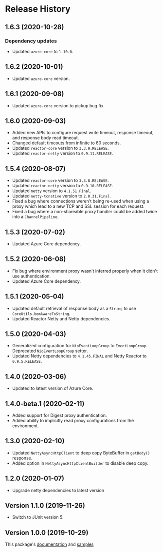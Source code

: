 # Release History

## 1.6.3 (2020-10-28)

### Dependency updates

- Updated `azure-core` to `1.10.0`.

## 1.6.2 (2020-10-01)

- Updated `azure-core` version.

## 1.6.1 (2020-09-08)

- Updated `azure-core` version to pickup bug fix.

## 1.6.0 (2020-09-03)

- Added new APIs to configure request write timeout, response timeout, and response body read timeout.
- Changed default timeouts from infinite to 60 seconds.
- Updated `reactor-core` version to `3.3.9.RELEASE`.
- Updated `reactor-netty` version to `0.9.11.RELEASE`.

## 1.5.4 (2020-08-07)

- Updated `reactor-core` version to `3.3.8.RELEASE`.
- Updated `reactor-netty` version to `0.9.10.RELEASE`.
- Updated `netty` version to `4.1.51.Final`.
- Updated `netty-tcnative` version to `2.0.31.Final`.
- Fixed a bug where connections weren't being re-used when using a proxy which lead to a new TCP and SSL session for each request.
- Fixed a bug where a non-shareable proxy handler could be added twice into a `ChannelPipeline`.

## 1.5.3 (2020-07-02)

- Updated Azure Core dependency.

## 1.5.2 (2020-06-08)

- Fix bug where environment proxy wasn't inferred properly when it didn't use authentication.
- Updated Azure Core dependency.

## 1.5.1 (2020-05-04)

- Updated default retrieval of response body as a `String` to use `CoreUtils.bomAwareToString`.
- Updated Reactor Netty and Netty dependencies.

## 1.5.0 (2020-04-03)

- Generalized configuration for `NioEventLoopGroup` to `EventLoopGroup`. Deprecated `NioEventLoopGroup` setter.
- Updated Netty dependencies to `4.1.45.FINAL` and Netty Reactor to `0.9.5.RELEASE`.

## 1.4.0 (2020-03-06)

- Updated to latest version of Azure Core.

## 1.4.0-beta.1 (2020-02-11)

- Added support for Digest proxy authentication.
- Added ability to implicitly read proxy configurations from the environment.

## 1.3.0 (2020-02-10)

- Updated `NettyAsyncHttpClient` to deep copy ByteBuffer in `getBody()` response.
- Added option in `NettyAsyncHttpClientBuilder` to disable deep copy.

## 1.2.0 (2020-01-07)

- Upgrade netty dependencies to latest version

## Version 1.1.0 (2019-11-26)

- Switch to JUnit version 5.

## Version 1.0.0 (2019-10-29)

This package's
[documentation](https://github.com/Azure/azure-sdk-for-java/blob/azure-core-http-netty_1.0.0/sdk/core/azure-core-http-netty/README.md)
and
[samples](https://github.com/Azure/azure-sdk-for-java/tree/azure-core-http-netty_1.0.0/sdk/core/azure-core-http-netty/src/samples/java/com/azure/core/http/netty)


